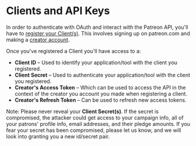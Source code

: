 # Clients and API Keys

In order to authenticate with OAuth and interact with the Patreon API, you'll have to [register your Client(s)](https://www.patreon.com/portal/registration/register-clients). This involves signing up on patreon.com and making a [creator account](https://www.patreon.com/create-on-patreon).

Once you've registered a Client you'll have access to a:

- **Client ID** – Used to identify your application/tool with the client you registered.
- **Client Secret** – Used to authenticate your application/tool with the client you registered.
- **Creator's Access Token** – Which can be used to access the API in the context of the creator you account you made when registering a client.
- **Creator's Refresh Token** – Can be used to refresh new access tokens.

<aside class="warning">
Note: Please never reveal your <strong>Client Secret(s)</strong>. If the secret is compromised, the attacker could get access to your campaign info, all of your patrons' profile info, email addresses, and their pledge amounts. If you fear your secret has been compromised, please let us know, and we will look into granting you a new id/secret pair.
</aside>
